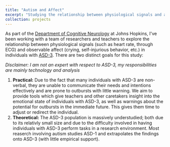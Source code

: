 ```yaml
---
title: "Autism and Affect"
excerpt: "Studying the relationship between physiological signals and affect in individuals with ASD-3 <br/><img src='/images/custom/PSHR_image.png' width='500' height='300'>"
collection: projects
---
```


As part of the [Department of Cognitive Neurology](https://web.jhu.edu/cognitiveneurology/) at Johns Hopkins, I've been working with a team of researchers and teachers to explore the relationship between physiological signals (such as heart rate, through ECG) and observable affect (crying, self-injurious behavior, etc.) in individuals with [ASD-3](https://www.verywellhealth.com/what-are-the-three-levels-of-autism-260233). There are two distinct goals for this study:

*Disclaimer: I am not an expert with respect to ASD-3, my responsibilities are mainly technology and analysis*

1. **Practical:** Due to the fact that many individuals with ASD-3 are non-verbal, they are unable to communicate their needs and intentions effectively and are prone to outbursts with little warning. We aim to provide tools which give teachers and other caretakers insight into the emotional state of individuals with ASD-3, as well as warnings about the potential for outbursts in the immediate future. This gives them time to adjust or redirect the individual.
2. **Theoretical:** The ASD-3 population is massively understudied; both due to its relativly small size and due to the difficulty involved in having individuals with ASD-3 perform tasks in a research environment. Most reaserch involving autism studies ASD-1 and extrapolates the findings onto ASD-3 (with little empirical support).

